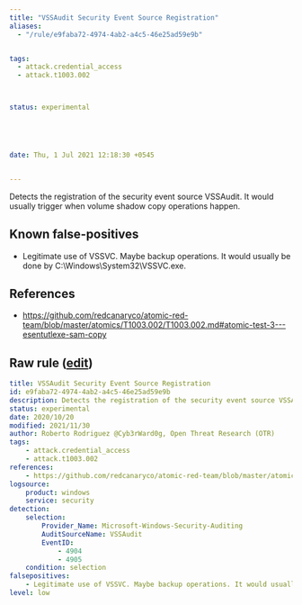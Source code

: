 ```yaml
---
title: "VSSAudit Security Event Source Registration"
aliases:
  - "/rule/e9faba72-4974-4ab2-a4c5-46e25ad59e9b"


tags:
  - attack.credential_access
  - attack.t1003.002



status: experimental





date: Thu, 1 Jul 2021 12:18:30 +0545


---
```


Detects the registration of the security event source VSSAudit. It would usually trigger when volume shadow copy operations happen.

<!--more-->


## Known false-positives

* Legitimate use of VSSVC. Maybe backup operations. It would usually be done by C:\Windows\System32\VSSVC.exe.



## References

* https://github.com/redcanaryco/atomic-red-team/blob/master/atomics/T1003.002/T1003.002.md#atomic-test-3---esentutlexe-sam-copy


## Raw rule ([edit](https://github.com/SigmaHQ/sigma/edit/master/rules/windows/builtin/security/win_vssaudit_secevent_source_registration.yml))
```yaml
title: VSSAudit Security Event Source Registration
id: e9faba72-4974-4ab2-a4c5-46e25ad59e9b
description: Detects the registration of the security event source VSSAudit. It would usually trigger when volume shadow copy operations happen.
status: experimental
date: 2020/10/20
modified: 2021/11/30
author: Roberto Rodriguez @Cyb3rWard0g, Open Threat Research (OTR)
tags:
    - attack.credential_access
    - attack.t1003.002
references:
    - https://github.com/redcanaryco/atomic-red-team/blob/master/atomics/T1003.002/T1003.002.md#atomic-test-3---esentutlexe-sam-copy
logsource:
    product: windows
    service: security
detection:
    selection:
        Provider_Name: Microsoft-Windows-Security-Auditing
        AuditSourceName: VSSAudit
        EventID: 
            - 4904
            - 4905
    condition: selection
falsepositives:
    - Legitimate use of VSSVC. Maybe backup operations. It would usually be done by C:\Windows\System32\VSSVC.exe.
level: low
```
